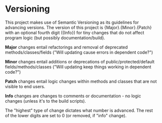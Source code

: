 # Versioning

This project makes use of Semantic Versioning as its guidelines for advancing versions. The version of this project is {Major}.{Minor}.{Patch} with an optional fourth digit ({Info}) for tiny changes that do not affect program logic (but possibly documentation/build).

**Major** changes entail refactorings and removal of deprecated methods/classes/fields ("Will updating cause errors in dependent code?") 

**Minor** changes entail additions or deprecations of public/protected/default fields/methods/classes ("Will updating keep things working in dependent code?")

**Patch** changes entail logic changes within methods and classes that are not visible to end users.

**Info** changes are changes to comments or documentation - no logic changes (unless it's to the build scripts).

The "highest" type of change dictates what number is advanced. The rest of the lower digits are set to 0 (or removed, if "info" change).

